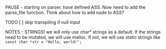PAUSE - starting on parser. have defined ASS. Now need to add the parse_file function. Think about how to add node to ASS?


TODO 
    [ ] skip transpiling if null input


NOTES
    - STRINGS! we will only use char* strings as a default. If the strings need to be mutated, we will use malloc. If not, we will use static strings like `const char *str = "Hello, world!";`
